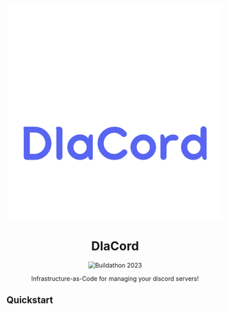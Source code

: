 <div align="center">
<img src="assets/logo.png" alt="Diacord logo, includes the project name with discord colors and a sun on top of the I following the word Dia in Spanish." />

# DIaCord

![Buildathon 2023](https://img.shields.io/badge/Discord%20Developers-Buildathon%202023-violet?logo=discord)

Infrastructure-as-Code for managing your discord servers!

</div>

## Quickstart
